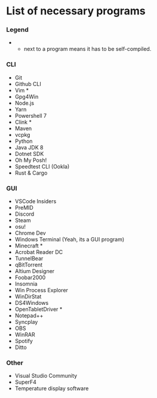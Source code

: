 # List of necessary programs

### Legend

- * next to a program means it has to be self-compiled.

### CLI

- Git
- Github CLI
- Vim *
- Gpg4Win
- Node.js
- Yarn
- Powershell 7
- Clink *
- Maven
- vcpkg
- Python
- Java JDK 8
- Dotnet SDK
- Oh My Posh!
- Speedtest CLI (Ookla)
- Rust & Cargo

### GUI

- VSCode Insiders
- PreMID
- Discord
- Steam
- osu!
- Chrome Dev
- Windows Terminal (Yeah, its a GUI program) 
- Minecraft *
- Acrobat Reader DC
- TunnelBear
- qBitTorrent
- Altium Designer
- Foobar2000
- Insomnia
- Win Process Explorer
- WinDirStat
- DS4Windows
- OpenTabletDriver *
- Notepad++
- Syncplay
- OBS
- WinRAR
- Spotify
- Ditto

### Other

- Visual Studio Community
- SuperF4
- Temperature display software